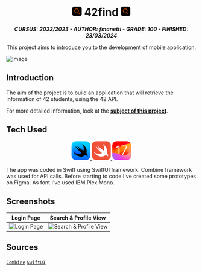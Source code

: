 <h1 align="center" style>
    <img width="25" style="border-radius: 5px;" src="./GitHub Assets/app_icon.png">
     42find 
    <img width="25" style="border-radius: 5px;" src="./GitHub Assets/app_icon.png">
</h1>

<p align="center">
	<b><i>CURSUS: 2022/2023 - AUTHOR: fmanetti - GRADE: 100 - FINISHED: 23/03/2024</i></b><br>
</p>

<p align="center">
	This project aims to introduce you to the development of mobile application.
</p>

![image](https://github.com/manettifabrizio/42cursus_srcs/blob/main/images/swifty_companion.gif)

## Introduction

The aim of the project is to build an application that will retrieve the information of 42 students, using the 42 API.

For more detailed information, look at the [**subject of this project**](https://github.com/manettifabrizio/42cursus_srcs/tree/main/subjects/swifty_companion).

## Tech Used

<p align="center" float="left">
    <a href="https://developer.apple.com/xcode/swiftui/">
        <img width="50" src="./GitHub Assets/Tech Icons/swiftui.png">
    </a>
    <a href="https://developer.apple.com/swift/">
        <img width="50" src="./GitHub Assets/Tech Icons/swift.png">
    </a>
    <a href="https://developer.apple.com/ios/">
        <img width="50" src="./GitHub Assets/Tech Icons/ios_17.png">
    </a>
</p>

The app was coded in Swift using SwiftUI framework. Combine framework was used for API calls. Before starting to code I've created some prototypes on Figma. As font I've used IBM Plex Mono.

## Screenshots

|Login Page|Search & Profile View|
|:-:|:-:|
|![Login Page](./GitHub%20Assets/Screenshots/login_page.gif)|![Search & Profile View](./GitHub%20Assets/Screenshots/search_and_profile.gif)|

## Sources

[`Combine`](https://developer.apple.com/documentation/combine)
[`SwiftUI`](https://youtu.be/HXoVSbwWUIk?list=PL8seg1JPkqgHyWCBHwXGmfysQpEQTfC3z)
